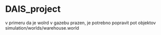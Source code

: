 # DAIS_project
v primeru da je wolrd v gazebu prazen, je potrebno popravit pot objektov simulation/worlds/warehouse.world
